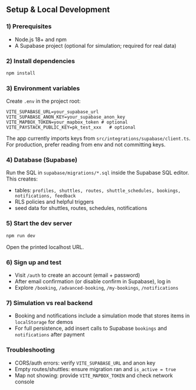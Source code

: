 ## Setup & Local Development

### 1) Prerequisites
- Node.js 18+ and npm
- A Supabase project (optional for simulation; required for real data)

### 2) Install dependencies
```bash
npm install
```

### 3) Environment variables
Create `.env` in the project root:
```env
VITE_SUPABASE_URL=your_supabase_url
VITE_SUPABASE_ANON_KEY=your_supabase_anon_key
VITE_MAPBOX_TOKEN=your_mapbox_token # optional
VITE_PAYSTACK_PUBLIC_KEY=pk_test_xxx   # optional
```

The app currently imports keys from `src/integrations/supabase/client.ts`. For production, prefer reading from env and not committing keys.

### 4) Database (Supabase)
Run the SQL in `supabase/migrations/*.sql` inside the Supabase SQL editor. This creates:
- tables: `profiles, shuttles, routes, shuttle_schedules, bookings, notifications, feedback`
- RLS policies and helpful triggers
- seed data for shuttles, routes, schedules, notifications

### 5) Start the dev server
```bash
npm run dev
```
Open the printed localhost URL.

### 6) Sign up and test
- Visit `/auth` to create an account (email + password)
- After email confirmation (or disable confirm in Supabase), log in
- Explore `/booking`, `/advanced-booking`, `/my-bookings`, `/notifications`

### 7) Simulation vs real backend
- Booking and notifications include a simulation mode that stores items in `localStorage` for demos
- For full persistence, add insert calls to Supabase `bookings` and `notifications` after payment

### Troubleshooting
- CORS/auth errors: verify `VITE_SUPABASE_URL` and anon key
- Empty routes/shuttles: ensure migration ran and `is_active = true`
- Map not showing: provide `VITE_MAPBOX_TOKEN` and check network console


